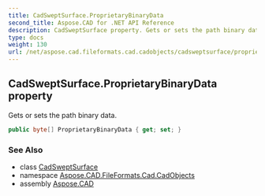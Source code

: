 ```yaml
---
title: CadSweptSurface.ProprietaryBinaryData
second_title: Aspose.CAD for .NET API Reference
description: CadSweptSurface property. Gets or sets the path binary data
type: docs
weight: 130
url: /net/aspose.cad.fileformats.cad.cadobjects/cadsweptsurface/proprietarybinarydata/
---
```

## CadSweptSurface.ProprietaryBinaryData property

Gets or sets the path binary data.

```csharp
public byte[] ProprietaryBinaryData { get; set; }
```

### See Also

* class [CadSweptSurface](../)
* namespace [Aspose.CAD.FileFormats.Cad.CadObjects](../../cadsweptsurface/)
* assembly [Aspose.CAD](../../../)


